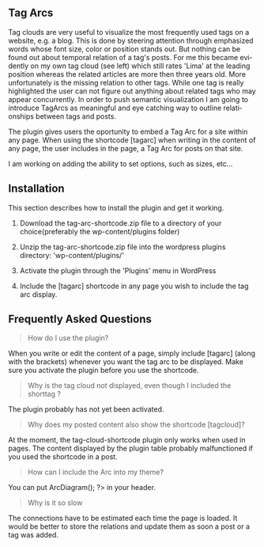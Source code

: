 
## Tag Arcs ##

Tag clouds are very use­ful to vi­sua­lize the most fre­quently used tags on a web­site, e.g. a blog. This is done by stee­ring at­ten­tion through em­pha­si­zed words whose font size, co­lor or po­si­tion stands out. But not­hing can be found out about tem­po­ral re­la­tion of a tag's posts. For me this be­came evi­dently on my own tag cloud (see left) which still ra­tes 'Lima' at the lea­ding po­si­tion whe­reas the re­la­ted ar­ti­cles are more then three years old.
More un­for­t­u­na­tely is the mis­sing re­la­tion to other tags. While one tag is re­ally high­ligh­ted the user can not fi­gure out anything about re­la­ted tags who may ap­pear con­cur­rently.
In or­der to push se­man­tic vi­sua­liza­tion I am go­ing to in­tro­duce Tag­Arcs as mea­ningful and eye catching way to out­line re­la­ti­onships bet­ween tags and posts.

The plugin gives users the oportunity to embed a Tag Arc for a site within any page.
When using the shortcode [tagarc] when writing in the content of any page, the user includes in the page, a 
Tag Arc for posts on that site. 

I am working on adding the ability to set options, such as sizes, etc...

## Installation ##

This section describes how to install the plugin and get it working.

1. Download the tag-arc-shortcode.zip file to a directory of your 
choice(preferably the wp-content/plugins folder)

2. Unzip the tag-arc-shortcode.zip file into the wordpress 
plugins directory: 'wp-content/plugins/' 

3. Activate the plugin through the 'Plugins' menu in WordPress

4. Include the [tagarc] shortcode in any page you wish to include the tag arc display.


## Frequently Asked Questions ##

>How do I use the plugin?

When you write or edit the content of a page, simply include 
[tagarc] (along with the brackets) whenever you want the tag arc to 
be displayed. Make sure you activate the plugin before you use the 
shortcode.

>Why is the tag cloud not displayed, even though I included the shorttag ?

The plugin probably has not yet been activated.

>Why does my posted content also show the shortcode [tagcloud]?

At the moment, the tag-cloud-shortcode plugin only works when used 
in pages. The content displayed by the plugin table probably 
malfunctioned if you used the shortcode in a post.

>How can I include the Arc into my theme?

You can put <?php $tcs = new TagCloudShortcode(); echo $tcs->ArcDiagram(); ?> in your header.

> Why is it so slow

The connections have to be estimated each time the page is loaded. It would be better to store the relations and update them as soon a post or a tag was added.




